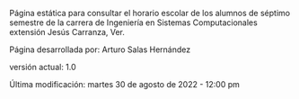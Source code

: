 Página estática para consultar el horario escolar de los alumnos de séptimo semestre de la carrera de Ingeniería en Sistemas Computacionales extensión Jesús Carranza, Ver.

Página desarrollada por: Arturo Salas Hernández

versión actual: 1.0

Última modificación: martes 30 de agosto de 2022 - 12:00 pm
